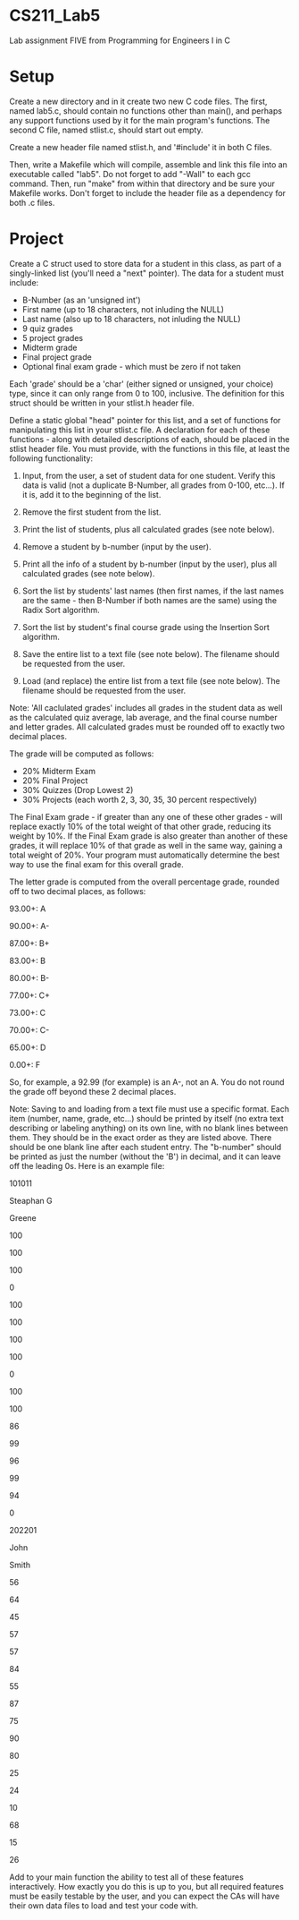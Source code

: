 CS211_Lab5
==========

Lab assignment FIVE from Programming for Engineers I in C

Setup
======

Create a new directory and in it create two new C code files. The first, named lab5.c, should contain no functions other than main(), and perhaps any support functions used by it for the main program's functions. The second C file, named stlist.c, should start out empty.

Create a new header file named stlist.h, and '#include' it in both C files.

Then, write a Makefile which will compile, assemble and link this file into an executable called "lab5". Do not forget to add "-Wall" to each gcc command. Then, run "make" from within that directory and be sure your Makefile works. Don't forget to include the header file as a dependency for both .c files.

Project
=======

Create a C struct used to store data for a student in this class, as part of a singly-linked list (you'll need a "next" pointer). The data for a student must include:

- B-Number (as an 'unsigned int')
- First name (up to 18 characters, not inluding the NULL)
- Last name (also up to 18 characters, not inluding the NULL)
- 9 quiz grades
- 5 project grades
- Midterm grade
- Final project grade
- Optional final exam grade - which must be zero if not taken

Each 'grade' should be a 'char' (either signed or unsigned, your choice) type, since it can only range from 0 to 100, inclusive. The definition for this struct should be written in your stlist.h header file.

Define a static global "head" pointer for this list, and a set of functions for manipulating this list in your stlist.c file. A declaration for each of these functions - along with detailed descriptions of each, should be placed in the stlist header file. You must provide, with the functions in this file, at least the following functionality:

1) Input, from the user, a set of student data for one student. Verify this data is valid (not a duplicate B-Number, all grades from 0-100, etc...). If it is, add it to the beginning of the list.

2) Remove the first student from the list.

3) Print the list of students, plus all calculated grades (see note below).

4) Remove a student by b-number (input by the user).

5) Print all the info of a student by b-number (input by the user), plus all calculated grades (see note below).

6) Sort the list by students' last names (then first names, if the last names are the same - then B-Number if both names are the same) using the Radix Sort algorithm.

7) Sort the list by student's final course grade using the Insertion Sort algorithm.

8) Save the entire list to a text file (see note below). The filename should be requested from the user.

9) Load (and replace) the entire list from a text file (see note below). The filename should be requested from the user.

Note: 'All caclulated grades' includes all grades in the student data as well as the calculated quiz average, lab average, and the final course number and letter grades. All calculated grades must be rounded off to exactly two decimal places.

The grade will be computed as follows:

- 20% Midterm Exam
- 20% Final Project
- 30% Quizzes (Drop Lowest 2)
- 30% Projects (each worth 2, 3, 30, 35, 30 percent respectively)

The Final Exam grade - if greater than any one of these other grades - will replace exactly 10% of the total weight of that other grade, reducing its weight by 10%. If the Final Exam grade is also greater than another of these grades, it will replace 10% of that grade as well in the same way, gaining a total weight of 20%. Your program must automatically determine the best way to use the final exam for this overall grade.

The letter grade is computed from the overall percentage grade, rounded off to two decimal places, as follows:

93.00+: A

90.00+: A-

87.00+: B+

83.00+: B

80.00+: B-

77.00+: C+

73.00+: C

70.00+: C-

65.00+: D

0.00+: F

So, for example, a 92.99 (for example) is an A-, not an A. You do not round the grade off beyond these 2 decimal places.

Note: Saving to and loading from a text file must use a specific format. Each item (number, name, grade, etc...) should be printed by itself (no extra text describing or labeling anything) on its own line, with no blank lines between them. They should be in the exact order as they are listed above. There should be one blank line after each student entry. The "b-number" should be printed as just the number (without the 'B') in decimal, and it can leave off the leading 0s. Here is an example file:

101011

Steaphan G

Greene

100

100

100

0

100

100

100

100

0

100

100

86

99

96

99

94

0


202201

John

Smith

56

64

45

57

57

84

55

87

75

90

80

25

24

10

68

15

26

Add to your main function the ability to test all of these features interactively. How exactly you do this is up to you, but all required features must be easily testable by the user, and you can expect the CAs will have their own data files to load and test your code with.

